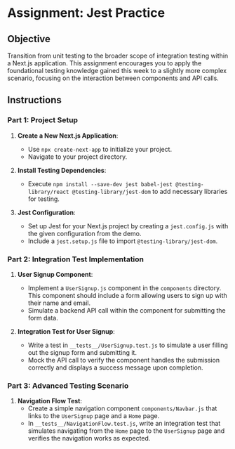 # Assignment: Jest Practice

## Objective

Transition from unit testing to the broader scope of integration testing within a Next.js application. This assignment encourages you to apply the foundational testing knowledge gained this week to a slightly more complex scenario, focusing on the interaction between components and API calls.

## Instructions

### Part 1: Project Setup

1. **Create a New Next.js Application**:

   - Use `npx create-next-app` to initialize your project.
   - Navigate to your project directory.

2. **Install Testing Dependencies**:

   - Execute `npm install --save-dev jest babel-jest @testing-library/react @testing-library/jest-dom` to add necessary libraries for testing.

3. **Jest Configuration**:
   - Set up Jest for your Next.js project by creating a `jest.config.js` with the given configuration from the demo.
   - Include a `jest.setup.js` file to import `@testing-library/jest-dom`.

### Part 2: Integration Test Implementation

1. **User Signup Component**:

   - Implement a `UserSignup.js` component in the `components` directory. This component should include a form allowing users to sign up with their name and email.
   - Simulate a backend API call within the component for submitting the form data.

2. **Integration Test for User Signup**:
   - Write a test in `__tests__/UserSignup.test.js` to simulate a user filling out the signup form and submitting it.
   - Mock the API call to verify the component handles the submission correctly and displays a success message upon completion.

### Part 3: Advanced Testing Scenario

1. **Navigation Flow Test**:
   - Create a simple navigation component `components/Navbar.js` that links to the `UserSignup` page and a `Home` page.
   - In `__tests__/NavigationFlow.test.js`, write an integration test that simulates navigating from the `Home` page to the `UserSignup` page and verifies the navigation works as expected.
